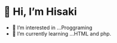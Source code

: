  # 👋 Hi, I’m Hisaki
- 👀 I’m interested in ...Proggraming
- 🌱 I’m currently learning ...HTML and php.

<!---
Hisaki714/Hisaki714 is a ✨ special ✨ repository because its `README.md` (this file) appears on your GitHub profile.
You can click the Preview link to take a look at your changes.
![hello](https://user-images.githubusercontent.com/87563197/187417789-a6a0ccd6-3cd4-4643-8329-a10e9bf09968.png)
